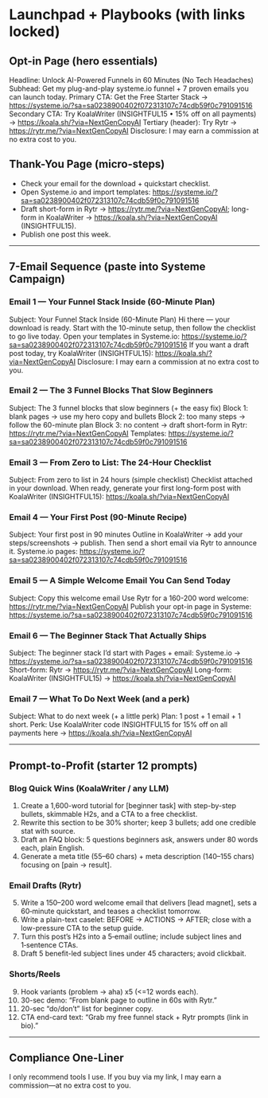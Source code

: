# Launchpad + Playbooks (with links locked)

## Opt-in Page (hero essentials)
Headline: Unlock AI-Powered Funnels in 60 Minutes (No Tech Headaches)
Subhead: Get my plug-and-play systeme.io funnel + 7 proven emails you can launch today.
Primary CTA: Get the Free Starter Stack -> https://systeme.io/?sa=sa0238900402f072313107c74cdb59f0c791091516
Secondary CTA: Try KoalaWriter (INSIGHTFUL15 • 15% off on all payments) -> https://koala.sh/?via=NextGenCopyAI
Tertiary (header): Try Rytr -> https://rytr.me/?via=NextGenCopyAI
Disclosure: I may earn a commission at no extra cost to you.

## Thank-You Page (micro-steps)
- Check your email for the download + quickstart checklist.
- Open Systeme.io and import templates: https://systeme.io/?sa=sa0238900402f072313107c74cdb59f0c791091516
- Draft short-form in Rytr -> https://rytr.me/?via=NextGenCopyAI; long-form in KoalaWriter -> https://koala.sh/?via=NextGenCopyAI (INSIGHTFUL15).
- Publish one post this week.

---

## 7-Email Sequence (paste into Systeme Campaign)

### Email 1 — Your Funnel Stack Inside (60-Minute Plan)
Subject: Your Funnel Stack Inside (60-Minute Plan)
Hi there — your download is ready. Start with the 10-minute setup, then follow the checklist to go live today.
Open your templates in Systeme.io: https://systeme.io/?sa=sa0238900402f072313107c74cdb59f0c791091516
If you want a draft post today, try KoalaWriter (INSIGHTFUL15): https://koala.sh/?via=NextGenCopyAI
Disclosure: I may earn a commission at no extra cost to you.

### Email 2 — The 3 Funnel Blocks That Slow Beginners
Subject: The 3 funnel blocks that slow beginners (+ the easy fix)
Block 1: blank pages -> use my hero copy and bullets
Block 2: too many steps -> follow the 60-minute plan
Block 3: no content -> draft short-form in Rytr: https://rytr.me/?via=NextGenCopyAI
Templates: https://systeme.io/?sa=sa0238900402f072313107c74cdb59f0c791091516

### Email 3 — From Zero to List: The 24-Hour Checklist
Subject: From zero to list in 24 hours (simple checklist)
Checklist attached in your download. When ready, generate your first long-form post with KoalaWriter (INSIGHTFUL15): https://koala.sh/?via=NextGenCopyAI

### Email 4 — Your First Post (90-Minute Recipe)
Subject: Your first post in 90 minutes
Outline in KoalaWriter -> add your steps/screenshots -> publish. Then send a short email via Rytr to announce it.
Systeme.io pages: https://systeme.io/?sa=sa0238900402f072313107c74cdb59f0c791091516

### Email 5 — A Simple Welcome Email You Can Send Today
Subject: Copy this welcome email
Use Rytr for a 160-200 word welcome: https://rytr.me/?via=NextGenCopyAI
Publish your opt-in page in Systeme: https://systeme.io/?sa=sa0238900402f072313107c74cdb59f0c791091516

### Email 6 — The Beginner Stack That Actually Ships
Subject: The beginner stack I’d start with
Pages + email: Systeme.io -> https://systeme.io/?sa=sa0238900402f072313107c74cdb59f0c791091516
Short-form: Rytr -> https://rytr.me/?via=NextGenCopyAI
Long-form: KoalaWriter (INSIGHTFUL15) -> https://koala.sh/?via=NextGenCopyAI

### Email 7 — What To Do Next Week (and a perk)
Subject: What to do next week (+ a little perk)
Plan: 1 post + 1 email + 1 short.
Perk: Use KoalaWriter code INSIGHTFUL15 for 15% off on all payments here -> https://koala.sh/?via=NextGenCopyAI

---

## Prompt-to-Profit (starter 12 prompts)

### Blog Quick Wins (KoalaWriter / any LLM)
1) Create a 1,600-word tutorial for [beginner task] with step-by-step bullets, skimmable H2s, and a CTA to a free checklist.
2) Rewrite this section to be 30% shorter; keep 3 bullets; add one credible stat with source.
3) Draft an FAQ block: 5 questions beginners ask, answers under 80 words each, plain English.
4) Generate a meta title (55–60 chars) + meta description (140–155 chars) focusing on [pain -> result].

### Email Drafts (Rytr)
5) Write a 150–200 word welcome email that delivers [lead magnet], sets a 60‑minute quickstart, and teases a checklist tomorrow.
6) Write a plain-text caselet: BEFORE -> ACTIONS -> AFTER; close with a low-pressure CTA to the setup guide.
7) Turn this post’s H2s into a 5‑email outline; include subject lines and 1‑sentence CTAs.
8) Draft 5 benefit-led subject lines under 45 characters; avoid clickbait.

### Shorts/Reels
9) Hook variants (problem -> aha) x5 (<=12 words each).
10) 30-sec demo: “From blank page to outline in 60s with Rytr.”
11) 20-sec “do/don’t” list for beginner copy.
12) CTA end-card text: “Grab my free funnel stack + Rytr prompts (link in bio).”

---

## Compliance One-Liner
I only recommend tools I use. If you buy via my link, I may earn a commission—at no extra cost to you.
